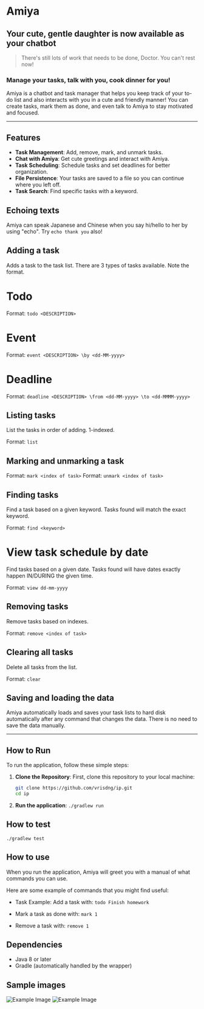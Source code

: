 # Amiya

## Your cute, gentle daughter is now available as your chatbot
> There's still lots of work that needs to be done, Doctor. You can't rest now!

### Manage your tasks, talk with you, cook dinner for you!

Amiya is a chatbot and task manager that helps you keep track of your to-do list and also interacts with you in a cute and friendly manner! You can create tasks, mark them as done, and even talk to Amiya to stay motivated and focused.

---

## Features

- **Task Management**: Add, remove, mark, and unmark tasks.
- **Chat with Amiya**: Get cute greetings and interact with Amiya.
- **Task Scheduling**: Schedule tasks and set deadlines for better organization.
- **File Persistence**: Your tasks are saved to a file so you can continue where you left off.
- **Task Search**: Find specific tasks with a keyword.

## Echoing texts

Amiya can speak Japanese and Chinese when you say hi/hello to her by using "echo". Try ```echo thank you``` also!

## Adding a task 

Adds a task to the task list. There are 3 types of tasks available. Note the format.

# Todo

Format: ```todo <DESCRIPTION> ```

# Event

Format: ```event <DESCRIPTION> \by <dd-MM-yyyy>```

# Deadline

Format: ```deadline <DESCRIPTION> \from <dd-MM-yyyy> \to <dd-MMMM-yyyy>```

## Listing tasks

List the tasks in order of adding. 1-indexed. 

Format: ```list```

## Marking and unmarking a task

Format: ```mark <index of task>```
Format: ```unmark <index of task>```

## Finding tasks

Find a task based on a given keyword. Tasks found will match the exact keyword.

Format: ```find <keyword>```

# View task schedule by date

Find tasks based on a given date. Tasks found will have dates exactly happen IN/DURING the given time.

Format: ```view dd-mm-yyyy```

## Removing tasks

Remove tasks based on indexes.

Format: ```remove <index of task>```

## Clearing all tasks

Delete all tasks from the list.

Format: ```clear```

## Saving and loading the data

Amiya automatically loads and saves your task lists to hard disk automatically after any command that changes the data. There is no need to save the data manually. 

---

## How to Run

To run the application, follow these simple steps:

1. **Clone the Repository**:
   First, clone this repository to your local machine:

   ```bash
   git clone https://github.com/vrisdng/ip.git
   cd ip
   ```
2. **Run the application**:
   ```./gradlew run```

## How to test
```./gradlew test```

## How to use

When you run the application, Amiya will greet you with a manual of what commands you can use.

Here are some example of commands that you might find useful:

- Task Example: Add a task with: ```todo Finish homework```

- Mark a task as done with: ```mark 1```

- Remove a task with: ```remove 1```

## Dependencies
- Java 8 or later
- Gradle (automatically handled by the wrapper)

## Sample images

![Example Image](sample1.png)
![Example Image](sample2.png)
